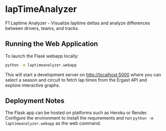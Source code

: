 # lapTimeAnalyzer

F1 Laptime Analyzer - Visualize laptime deltas and analyze differences between drivers, teams, and tracks.

## Running the Web Application

To launch the Flask webapp locally:

```bash
python -m laptimeanalyzer.webapp
```

This will start a development server on <http://localhost:5000> where you can select a season and circuit to fetch lap times from the Ergast API and explore interactive graphs.

## Deployment Notes

The Flask app can be hosted on platforms such as Heroku or Render. Configure the environment to install the requirements and run `python -m laptimeanalyzer.webapp` as the web command.
